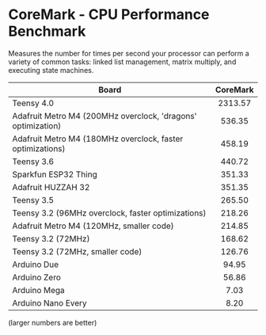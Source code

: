 # CoreMark - CPU Performance Benchmark

Measures the number for times per second your processor can perform a
variety of common tasks: linked list management, matrix multiply, and
executing state machines.

| Board                  | CoreMark |
| ---------------------- | :------: |
| Teensy 4.0             | 2313.57  |
| Adafruit Metro M4 (200MHz overclock, 'dragons' optimization) | 536.35   |
| Adafruit Metro M4 (180MHz overclock, faster optimizations) | 458.19   |
| Teensy 3.6             | 440.72   |
| Sparkfun ESP32 Thing   | 351.33   |
| Adafruit HUZZAH 32     | 351.35   |
| Teensy 3.5             | 265.50   |
| Teensy 3.2 (96MHz overclock, faster optimizations)            | 218.26   |
| Adafruit Metro M4 (120MHz, smaller code) | 214.85   |
| Teensy 3.2 (72MHz)            | 168.62   |
| Teensy 3.2 (72MHz, smaller code)            | 126.76   |
| Arduino Due            | 94.95    |
| Arduino Zero           | 56.86    |
| Arduino Mega           | 7.03     |
| Arduino Nano Every     | 8.20     |

(larger numbers are better)

